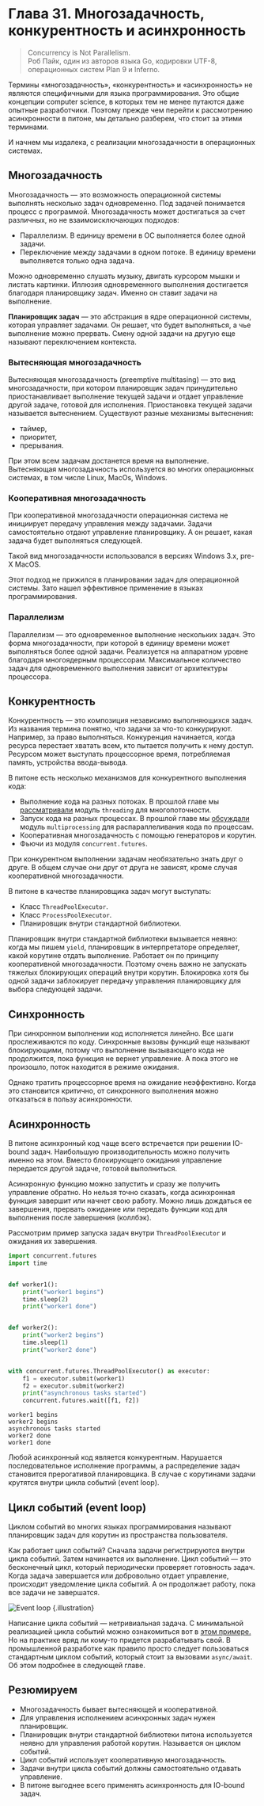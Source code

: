 # Глава 31. Многозадачность, конкурентность и асинхронность
> Concurrency is Not Parallelism.  
Роб Пайк, один из авторов языка Go, кодировки UTF-8, операционных систем Plan 9 и Inferno.

Термины «многозадачность», «конкурентность» и «асинхронность» не являются специфичными для языка программирования. Это общие концепции computer science, в которых тем не менее путаются даже опытные разработчики. Поэтому прежде чем перейти к рассмотрению асинхронности в питоне, мы детально разберем, что стоит за этими терминами. 

И начнем мы издалека, с реализации многозадачности в операционных системах.

## Многозадачность
Многозадачность — это возможность операционной системы выполнять несколько задач одновременно. Под задачей понимается процесс с программой. Многозадачность может достигаться за счет различных, но не взаимоисключающих подходов:
- Параллелизм. В единицу времени в ОС выполняется более одной задачи. 
- Переключение между задачами в одном потоке. В единицу времени выполняется только одна задача.

Можно одновременно слушать музыку, двигать курсором мышки и листать картинки. Иллюзия одновременного выполнения достигается благодаря планировщику задач. Именно он ставит задачи на выполнение. 

**Планировщик задач** — это абстракция в ядре операционной системы, которая управляет задачами. Он решает, что будет выполняться, а чье выполнение можно прервать. Смену одной задачи на другую еще называют переключением контекста.

### Вытесняющая многозадачность
Вытесняющая многозадачность (preemptive multitasing) — это вид многозадачности, при котором планировщик задач принудительно приостанавливает выполнение текущей задачи и отдает управление другой задаче, готовой для исполнения. Приостановка текущей задачи называется вытеснением. Существуют разные механизмы вытеснения:
- таймер,
- приоритет,
- прерывания.

При этом всем задачам достанется время на выполнение. Вытесняющая многозадачность используется во многих операционных системах, в том числе Linux, MacOs, Windows.

### Кооперативная многозадачность
При кооперативной многозадачности операционная система не инициирует передачу управления между задачами. Задачи самостоятельно отдают управление планировщику. А он решает, какая задача будет выполняться следующей.

Такой вид многозадачности использовался в версиях Windows 3.x, pre-X MacOS.

Этот подход не прижился в планировании задач для операционной системы. Зато нашел эффективное применение в языках программирования.

### Параллелизм
Параллелизм — это одновременное выполнение нескольких задач. Это форма многозадачности, при которой в единицу времени может выполняться более одной задачи. Реализуется на аппаратном уровне благодаря многоядерным процессорам. Максимальное количество задач для одновременного выполнения зависит от архитектуры процессора.

## Конкурентность
Конкурентность — это композиция независимо выполняющихся задач. Из названия термина понятно, что задачи за что-то конкурируют. Например, за право выполняться. Конкуренция начинается, когда ресурса перестает хватать всем, кто пытается получить к нему доступ. Ресурсом может выступать процессорное время, потребляемая память, устройства ввода-вывода. 

В питоне есть несколько механизмов для конкурентного выполнения кода:
- Выполнение кода на разных потоках. В прошлой главе мы [рассматривали](/courses/python/chapters/python_chapter_0300/) модуль `threading` для многопоточности.
- Запуск кода на разных процессах. В прошлой главе мы [обсуждали](/courses/python/chapters/python_chapter_0300/) модуль `multiprocessing` для распараллеливания кода по процессам.
- Кооперативная многозадачность с помощью генераторов и корутин.
- Фьючи из модуля `concurrent.futures`.

При конкурентном выполнении задачам необязательно знать друг о друге. В общем случае они друг от друга не зависят, кроме случая кооперативной 
многозадачности.

В питоне в качестве планировщика задач могут выступать:
- Класс `ThreadPoolExecutor`.
- Класс `ProcessPoolExecutor`.
- Планировщик внутри стандартной библиотеки. 

Планировщик внутри стандартной библиотеки вызывается неявно: когда мы пишем `yield`, планировщик в интерпретаторе определяет, какой корутине отдать выполнение. Работает он по принципу кооперативной многозадачности. Поэтому очень важно не запускать тяжелых блокирующих операций внутри корутин. Блокировка хотя бы одной задачи заблокирует передачу управления планировщику для выбора следующей задачи.

## Синхронность
При синхронном выполнении код исполняется линейно. Все шаги прослеживаются по коду. Синхронные вызовы функций еще называют блокирующими, потому что выполнение вызывающего кода не продолжится, пока функция не вернет управление. А пока этого не произошло, поток находится в режиме ожидания.

Однако тратить процессорное время на ожидание неэффективно. Когда это становится критично, от синхронного выполнения можно отказаться в пользу асинхронности.

## Асинхронность
В питоне асинхронный код чаще всего встречается при решении IO-bound задач. Наибольшую производительность можно получить именно на этом. Вместо блокирующего ожидания управление передается другой задаче, готовой выполниться.

Асинхронную  функцию можно запустить и сразу же получить управление обратно. Но нельзя точно сказать, когда асинхронная функция завершит или начнет свою работу. Можно лишь дождаться ее завершения, прервать ожидание или передать функции код для выполнения после завершения (коллбэк).

Рассмотрим пример запуска задач внутри `ThreadPoolExecutor` и ожидания их завершения.

```python
import concurrent.futures
import time


def worker1():
    print("worker1 begins")
    time.sleep(2)
    print("worker1 done")


def worker2():
    print("worker2 begins")
    time.sleep(1)
    print("worker2 done")


with concurrent.futures.ThreadPoolExecutor() as executor:
    f1 = executor.submit(worker1)
    f2 = executor.submit(worker2)
    print("asynchronous tasks started")
    concurrent.futures.wait([f1, f2])
```
```
worker1 begins
worker2 begins
asynchronous tasks started
worker2 done
worker1 done
```

Любой асинхронный код является конкурентным. Нарушается последовательное исполнение программы, а распределение задач становится прерогативой планировщика. В случае с корутинами задачи крутятся внутри цикла событий (event loop). 

## Цикл событий (event loop)
Циклом событий во многих языках программирования называют планировщик задач для корутин из пространства пользователя. 

Как работает цикл событий? Сначала задачи регистрируются внутри цикла событий. Затем начинается их выполнение. Цикл событий — это бесконечный цикл, который периодически проверяет готовность задач. Когда задача завершается или добровольно отдает управление, происходит уведомление цикла событий. А он продолжает работу, пока все задачи не завершатся. 

![Event loop](https://raw.githubusercontent.com/senjun-team/senjun-courses/main/illustrations/python/event-loop.webp) {.illustration}

Написание цикла событий — нетривиальная задача. С минимальной реализацией цикла событий можно ознакомиться вот в [этом примере.](https://github.com/senjun-team/senjun-courses/blob/main/examples/python/server_client.py) Но на практике вряд ли кому-то придется разрабатывать свой. В промышленной разработке как правило просто следует пользоваться стандартным циклом событий, который стоит за вызовами `async/await`. Об этом подробнее в следующей главе. 

## Резюмируем
- Многозадачность бывает вытесняющей и кооперативной. 
- Для управления исполнением асинхронных задач нужен планировщик.
- Планировщик внутри стандартной библиотеки питона используется неявно для управления работой корутин. Называется он циклом событий. 
- Цикл событий использует кооперативную многозадачность.
- Задачи внутри цикла событий должны самостоятельно отдавать управление.
- В питоне выгоднее всего применять асинхронность для IO-bound задач.
